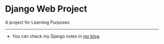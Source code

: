 # Django Web Project

A project for Learning Purposes

---

- You can check my Django notes in [my blog](https://fatmakahveci.com/coding/django/).

